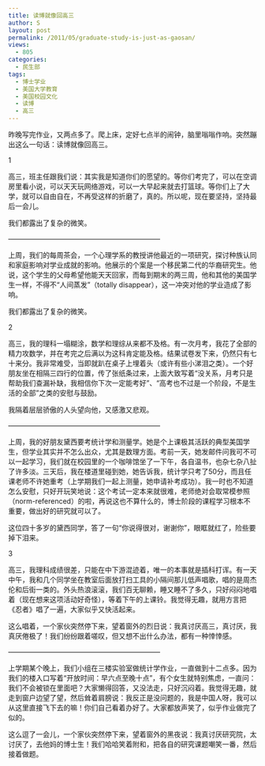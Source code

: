 ```yaml
---
title: 读博就像回高三
author: S
layout: post
permalink: /2011/05/graduate-study-is-just-as-gaosan/
views:
  - 805
categories:
  - 民生部
tags:
  - 博士学业
  - 美国大学教育
  - 美国校园文化
  - 读博
  - 高三
---
```

昨晚写完作业，又两点多了。爬上床，定好七点半的闹钟，脑里嗡嗡作响。突然蹦出这么一句话：读博就像回高三。

1

高三，班主任跟我们说：其实我是知道你们的愿望的。等你们考完了，可以在空调房里看小说，可以天天玩网络游戏，可以一大早起来就去打篮球。等你们上了大学，就可以自由自在，不再受这样的折磨了，真的。所以呢，现在要坚持，坚持最后一会儿。

我们都露出了复杂的微笑。

——————————————————————

上周，我们的每周茶会，一个心理学系的教授讲他最近的一项研究，探讨种族认同和家庭影响对学业成就的影响。他展示的个案是一个移民第二代的华裔研究生。他说，这个学生的父母希望他能天天回家，而每到期末的两三周，他和其他的美国学生一样，不得不“人间蒸发”（totally disappear），这一冲突对他的学业造成了影响。

我们都露出了复杂的微笑。

2

高三，我的理科一塌糊涂，数学和理综从来都不及格。有一次月考，我花了全部的精力攻数学，并在考完之后满以为这科肯定能及格。结果试卷发下来，仍然只有七十来分。我非常难受，当即就趴在桌子上埋着头（或许有些小涕泪之类）。一个好朋友坐在相隔三四行的位置，传了张纸条过来，上面大致写着“没关系，月考只是帮助我们查漏补缺，我相信你下次一定能考好”、“高考也不过是一个阶段，不是生活的全部”之类的安慰与鼓励。

我隔着层层骄傲的人头望向他，又感激又悲观。

——————————————————————

上周，我的好朋友黛西要考统计学和测量学。她是个上课极其活跃的典型美国学生，但学业其实并不怎么出众，尤其是数理方面。考前一天，她发邮件问我可不可以一起学习，我们就在校园里的一个咖啡馆坐了一下午，各自温书，也杂七杂八扯了许多淡。三天后，我在楼道里碰到她，她告诉我，统计学只考了50分，而且任课老师不许她重考（上学期我们一起上测量，她申请补考成功）。我一时也不知道怎么安慰，只好开玩笑地说：这个考试一定本来就很难，老师绝对会取常模参照（norm-referenced）的啦，再说这也不算什么的，博士阶段的课程学习根本不重要，做出好的研究就可以了。

这位四十多岁的黛西同学，答了一句“你说得很对，谢谢你”，眼眶就红了，险些要掉下泪来。

3

高三，我理科成绩很差，只能在中下游混迹着，唯一的本事就是插科打诨。有一天中午，我和几个同学坐在教室后面放打扫工具的小隔间那儿低声唱歌，唱的是周杰伦和后街一类的。外头热浪滚滚，我们百无聊赖，睡又睡不了多久，只好闷闷地唱着（现在想来这项活动好奇怪），等着下午的上课铃。我觉得无趣，就用方言把《忍者》唱了一遍，大家似乎又快活起来。

这么唱着，一个家伙突然停下来，望着窗外的烈日说：我真讨厌高三，真讨厌，我真厌倦极了！我们纷纷跟着嗟叹，但又想不出什么办法，都有一种悻悻感。

——————————————————————

上学期某个晚上，我们小组在三楼实验室做统计学作业，一直做到十二点多。因为我们的楼入口写着“开放时间：早六点至晚十点”，有个女生就特别焦虑，一直问：我们不会被锁在里面吧？大家懒得回答，又没法走，只好沉闷着。我觉得无趣，就走到窗户边望了望，然后耸着肩膀说：我反正是没问题的，我是中国人呀，我可以从这里直接飞下去的嘛！你们自己看着办好了。大家都放声笑了，似乎作业做完了似的。

这么逗了一会儿，一个家伙突然停下来，望着窗外的黑夜说：我真讨厌研究院，太讨厌了，去他妈的博士生！我们哈哈笑着附和，把各自的研究课题嘲笑一番，然后接着做题。